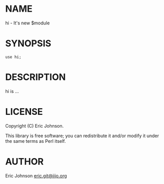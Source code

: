 # NAME

hi - It's new $module

# SYNOPSIS

    use hi;

# DESCRIPTION

hi is ...

# LICENSE

Copyright (C) Eric Johnson.

This library is free software; you can redistribute it and/or modify
it under the same terms as Perl itself.

# AUTHOR

Eric Johnson <eric.git@iijo.org>
